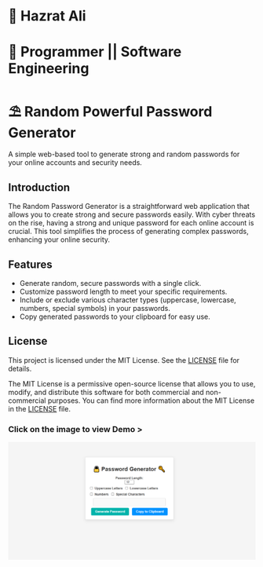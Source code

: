 # 🚟 Hazrat Ali

# 🚤 Programmer || Software Engineering

# ⛱ Random Powerful Password Generator 

A simple web-based tool to generate strong and random passwords for your online accounts and security needs.

## Introduction

The Random Password Generator is a straightforward web application that allows you to create strong and secure passwords easily. With cyber threats on the rise, having a strong and unique password for each online account is crucial. This tool simplifies the process of generating complex passwords, enhancing your online security.

## Features

- Generate random, secure passwords with a single click.
- Customize password length to meet your specific requirements.
- Include or exclude various character types (uppercase, lowercase, numbers, special symbols) in your passwords.
- Copy generated passwords to your clipboard for easy use.

## License

This project is licensed under the MIT License. See the [LICENSE](LICENSE) file for details.

The MIT License is a permissive open-source license that allows you to use, modify, and distribute this software for both commercial and non-commercial purposes. You can find more information about the MIT License in the [LICENSE](LICENSE) file.

### Click on the image to view Demo >

[![Password Generator Screenshot](./preview.png)]()